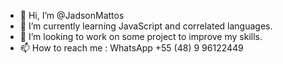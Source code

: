 - 👋 Hi, I’m @JadsonMattos
- 🌱 I’m currently learning  JavaScript and correlated languages.
- 💞️ I’m looking to work on some project to improve my skills.
- 📫 How to reach me : WhatsApp +55 (48) 9 96122449

<!---
JadsonMattos/JadsonMattos is a ✨ special ✨ repository because its `README.md` (this file) appears on your GitHub profile.
You can click the Preview link to take a look at your changes.
--->

